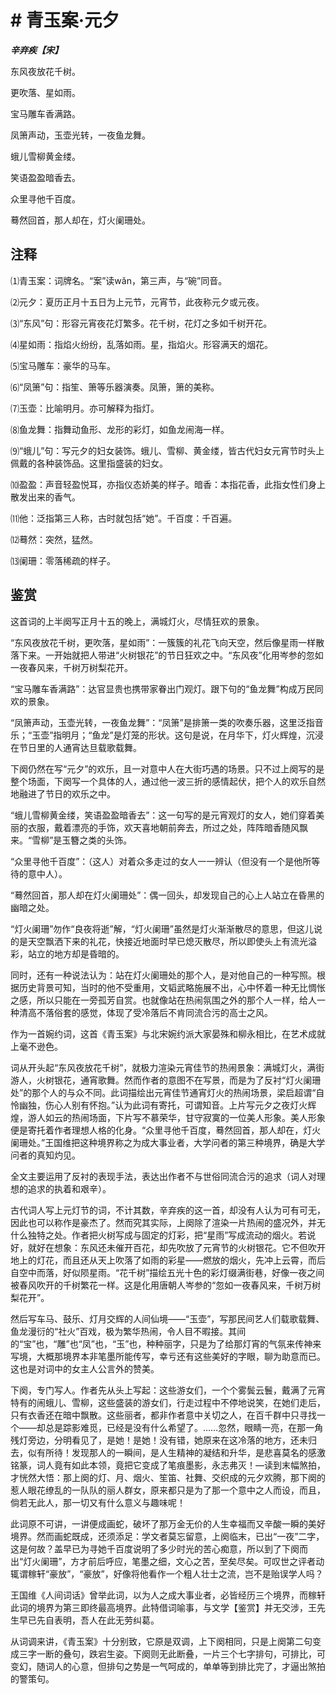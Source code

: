 # # 青玉案·元夕

***辛弃疾【宋】***

东风夜放花千树。

更吹落、星如雨。

宝马雕车香满路。

凤箫声动，玉壶光转，一夜鱼龙舞。

蛾儿雪柳黄金缕。

笑语盈盈暗香去。

众里寻他千百度。

蓦然回首，那人却在，灯火阑珊处。

## 注释

⑴青玉案：词牌名。“案”读wǎn，第三声，与“碗”同音。

⑵元夕：夏历正月十五日为上元节，元宵节，此夜称元夕或元夜。

⑶“东风”句：形容元宵夜花灯繁多。花千树，花灯之多如千树开花。

⑷星如雨：指焰火纷纷，乱落如雨。星，指焰火。形容满天的烟花。

⑸宝马雕车：豪华的马车。

⑹“凤箫”句：指笙、箫等乐器演奏。凤箫，箫的美称。

⑺玉壶：比喻明月。亦可解释为指灯。

⑻鱼龙舞：指舞动鱼形、龙形的彩灯，如鱼龙闹海一样。

⑼“蛾儿”句：写元夕的妇女装饰。蛾儿、雪柳、黄金缕，皆古代妇女元宵节时头上佩戴的各种装饰品。这里指盛装的妇女。

⑽盈盈：声音轻盈悦耳，亦指仪态娇美的样子。暗香：本指花香，此指女性们身上散发出来的香气。

⑾他：泛指第三人称，古时就包括“她”。千百度：千百遍。

⑿蓦然：突然，猛然。

⒀阑珊：零落稀疏的样子。

## 鉴赏

这首词的上半阕写正月十五的晚上，满城灯火，尽情狂欢的景象。

“东风夜放花千树，更吹落，星如雨”：一簇簇的礼花飞向天空，然后像星雨一样散落下来。一开始就把人带进“火树银花”的节日狂欢之中。“东风夜”化用岑参的忽如一夜春风来，千树万树梨花开。

“宝马雕车香满路”：达官显贵也携带家眷出门观灯。跟下句的“鱼龙舞”构成万民同欢的景象。

“凤箫声动，玉壶光转，一夜鱼龙舞”：“凤箫”是排箫一类的吹奏乐器，这里泛指音乐；“玉壶”指明月；“鱼龙”是灯笼的形状。这句是说，在月华下，灯火辉煌，沉浸在节日里的人通宵达旦载歌载舞。

下阕仍然在写“元夕”的欢乐，且一对意中人在大街巧遇的场景。只不过上阕写的是整个场面，下阕写一个具体的人，通过他一波三折的感情起伏，把个人的欢乐自然地融进了节日的欢乐之中。

“蛾儿雪柳黄金缕，笑语盈盈暗香去”：这一句写的是元宵观灯的女人，她们穿着美丽的衣服，戴着漂亮的手饰，欢天喜地朝前奔去，所过之处，阵阵暗香随风飘来。“雪柳”是玉簪之类的头饰。

“众里寻他千百度”：（这人）对着众多走过的女人一一辨认（但没有一个是他所等待的意中人）。

“蓦然回首，那人却在灯火阑珊处”：偶一回头，却发现自己的心上人站立在昏黑的幽暗之处。

“灯火阑珊”勿作“良夜将逝”解，“灯火阑珊”虽然是灯火渐渐散尽的意思，但这儿说的是天空飘洒下来的礼花，快接近地面时早已熄灭散尽，所以即使头上有流光溢彩，站立的地方却是昏暗的。

同时，还有一种说法认为：站在灯火阑珊处的那个人，是对他自己的一种写照。根据历史背景可知，当时的他不受重用，文韬武略施展不出，心中怀着一种无比惆怅之感，所以只能在一旁孤芳自赏。也就像站在热闹氛围之外的那个人一样，给人一种清高不落俗套的感觉，体现了受冷落后不肯同流合污的高士之风。

作为一首婉约词，这首《青玉案》与北宋婉约派大家晏殊和柳永相比，在艺术成就上毫不逊色。

词从开头起“东风夜放花千树”，就极力渲染元宵佳节的热闹景象：满城灯火，满街游人，火树银花，通宵歌舞。然而作者的意图不在写景，而是为了反衬“灯火阑珊处”的那个人的与众不同。此词描绘出元宵佳节通宵灯火的热闹场景，梁启超谓“自怜幽独，伤心人别有怀抱。”认为此词有寄托，可谓知音。上片写元夕之夜灯火辉煌，游人如云的热闹场面，下片写不慕荣华，甘守寂寞的一位美人形象。美人形象便是寄托着作者理想人格的化身。“众里寻他千百度，蓦然回首，那人却在，灯火阑珊处。”王国维把这种境界称之为成大事业者，大学问者的第三种境界，确是大学问者的真知灼见。

全文主要运用了反衬的表现手法，表达出作者不与世俗同流合污的追求（词人对理想的追求的执着和艰辛）。

古代词人写上元灯节的词，不计其数，辛弃疾的这一首，却没有人认为可有可无，因此也可以称作是豪杰了。然而究其实际，上阕除了渲染一片热闹的盛况外，并无什么独特之处。作者把火树写成与固定的灯彩，把“星雨”写成流动的烟火。若说好，就好在想象：东风还未催开百花，却先吹放了元宵节的火树银花。它不但吹开地上的灯花，而且还从天上吹落了如雨的彩星——燃放的烟火，先冲上云霄，而后自空中而落，好似陨星雨。“花千树”描绘五光十色的彩灯缀满街巷，好像一夜之间被春风吹开的千树繁花一样。这是化用唐朝人岑参的“忽如一夜春风来，千树万树梨花开”。

然后写车马、鼓乐、灯月交辉的人间仙境——“玉壶”，写那民间艺人们载歌载舞、鱼龙漫衍的“社火”百戏，极为繁华热闹，令人目不暇接。其间的“宝”也，“雕”也“凤”也，“玉”也，种种丽字，只是为了给那灯宵的气氛来传神来写境，大概那境界本非笔墨所能传写，幸亏还有这些美好的字眼，聊为助意而已。这也是对词中的女主人公言外的赞美。

下阕，专门写人。作者先从头上写起：这些游女们，一个个雾鬓云鬟，戴满了元宵特有的闹蛾儿、雪柳，这些盛装的游女们，行走过程中不停地说笑，在她们走后，只有衣香还在暗中飘散。这些丽者，都非作者意中关切之人，在百千群中只寻找一个——却总是踪影难觅，已经是没有什么希望了。……忽然，眼睛一亮，在那一角残灯旁边，分明看见了，是她！是她！没有错，她原来在这冷落的地方，还未归去，似有所待！发现那人的一瞬间，是人生精神的凝结和升华，是悲喜莫名的感激铭篆，词人竟有如此本领，竟把它变成了笔痕墨影，永志弗灭！—读到末幅煞拍，才恍然大悟：那上阕的灯、月、烟火、笙笛、社舞、交织成的元夕欢腾，那下阕的惹人眼花缭乱的一队队的丽人群女，原来都只是为了那一个意中之人而设，而且，倘若无此人，那一切又有什么意义与趣味呢！

此词原不可讲，一讲便成画蛇，破坏了那万金无价的人生幸福而又辛酸一瞬的美好境界。然而画蛇既成，还须添足：学文者莫忘留意，上阕临末，已出“一夜”二字，这是何故？盖早已为寻她千百度说明了多少时光的苦心痴意，所以到了下阕而出“灯火阑珊”，方才前后呼应，笔墨之细，文心之苦，至矣尽矣。可叹世之评者动辄谓稼轩“豪放”，“豪放”，好像将他看作一个粗人壮士之流，岂不是贻误学人吗？

王国维《人间词话》曾举此词，以为人之成大事业者，必皆经历三个境界，而稼轩此词的境界为第三即终最高境界。此特借词喻事，与文学【鉴赏】并无交涉，王先生早已先自表明，吾人在此无劳纠葛。

从词调来讲，《青玉案》十分别致，它原是双调，上下阕相同，只是上阕第二句变成三字一断的叠句，跌宕生姿。下阕则无此断叠，一片三个七字排句，可排比，可变幻，随词人的心意，但排句之势是一气呵成的，单单等到排比完了，才逼出煞拍的警策句。
